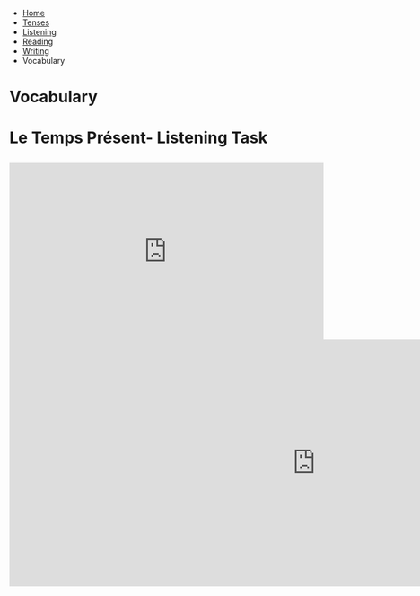 <ul class="breadcrumb">
  <li><a href="index.html">Home</a></li>
  <li><a href="page2.html">Tenses</a></li>
   <li><a href="page3.html">Listening</a></li>
   <li><a href="page4.html">Reading</a></li>
   <li><a href="page4.html">Writing</a></li>
  <li>Vocabulary</li> 
  </ul>

<h1>Vocabulary<h1>

<p> Le Temps Présent- Listening Task <p>
  
  <iframe width="560" height="315" src="https://www.youtube.com/embed/SkaYeMdcguE" frameborder="0" gesture="media" allow="encrypted-media" allowfullscreen></iframe>

<iframe src="https://h5p.org/h5p/embed/154513" width="1090" height="440" frameborder="0" allowfullscreen="allowfullscreen"></iframe><script src="https://h5p.org/sites/all/modules/h5p/library/js/h5p-resizer.js" charset="UTF-8"></script>

